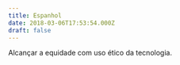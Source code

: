 ```yaml
---
title: Espanhol
date: 2018-03-06T17:53:54.000Z
draft: false
---
```


Alcançar a equidade com uso ético da tecnologia.
